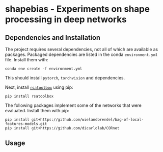 # shapebias - Experiments on shape processing in deep networks


## Dependencies and Installation

The project requires several dependencies, not all of which are available as packages.
Packaged dependencies are listed in the conda `environment.yml` file. Install them with:

```
conda env create -f environment.yml
```

This should install `pytorch`, `torchvision` and dependencies.

Next, install [`rsatoolbox`](https://rsatoolbox.readthedocs.io/en/latest/index.html) using pip:

```
pip install rsatoolbox
```

The following packages implement some of the networks that were evaluated. Install them with pip:

```
pip install git+https://github.com/wielandbrendel/bag-of-local-features-models.git
pip install git+https://github.com/dicarlolab/CORnet
```

## Usage

